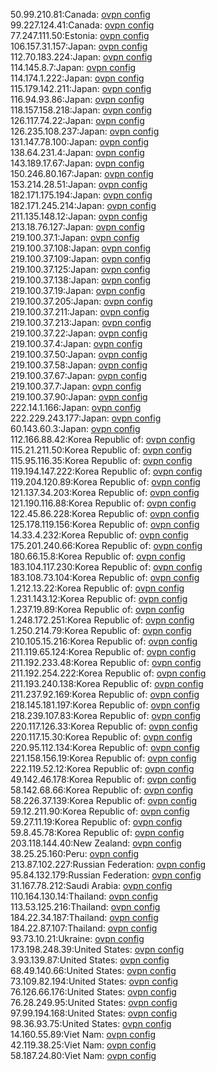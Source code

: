 50.99.210.81:Canada: [ovpn config](vpn/50_99_210_81.ovpn)  
99.227.124.41:Canada: [ovpn config](vpn/99_227_124_41.ovpn)  
77.247.111.50:Estonia: [ovpn config](vpn/77_247_111_50.ovpn)  
106.157.31.157:Japan: [ovpn config](vpn/106_157_31_157.ovpn)  
112.70.183.224:Japan: [ovpn config](vpn/112_70_183_224.ovpn)  
114.145.8.7:Japan: [ovpn config](vpn/114_145_8_7.ovpn)  
114.174.1.222:Japan: [ovpn config](vpn/114_174_1_222.ovpn)  
115.179.142.211:Japan: [ovpn config](vpn/115_179_142_211.ovpn)  
116.94.93.86:Japan: [ovpn config](vpn/116_94_93_86.ovpn)  
118.157.158.218:Japan: [ovpn config](vpn/118_157_158_218.ovpn)  
126.117.74.22:Japan: [ovpn config](vpn/126_117_74_22.ovpn)  
126.235.108.237:Japan: [ovpn config](vpn/126_235_108_237.ovpn)  
131.147.78.100:Japan: [ovpn config](vpn/131_147_78_100.ovpn)  
138.64.231.4:Japan: [ovpn config](vpn/138_64_231_4.ovpn)  
143.189.17.67:Japan: [ovpn config](vpn/143_189_17_67.ovpn)  
150.246.80.167:Japan: [ovpn config](vpn/150_246_80_167.ovpn)  
153.214.28.51:Japan: [ovpn config](vpn/153_214_28_51.ovpn)  
182.171.175.194:Japan: [ovpn config](vpn/182_171_175_194.ovpn)  
182.171.245.214:Japan: [ovpn config](vpn/182_171_245_214.ovpn)  
211.135.148.12:Japan: [ovpn config](vpn/211_135_148_12.ovpn)  
213.18.76.127:Japan: [ovpn config](vpn/213_18_76_127.ovpn)  
219.100.37.1:Japan: [ovpn config](vpn/219_100_37_1.ovpn)  
219.100.37.108:Japan: [ovpn config](vpn/219_100_37_108.ovpn)  
219.100.37.109:Japan: [ovpn config](vpn/219_100_37_109.ovpn)  
219.100.37.125:Japan: [ovpn config](vpn/219_100_37_125.ovpn)  
219.100.37.138:Japan: [ovpn config](vpn/219_100_37_138.ovpn)  
219.100.37.19:Japan: [ovpn config](vpn/219_100_37_19.ovpn)  
219.100.37.205:Japan: [ovpn config](vpn/219_100_37_205.ovpn)  
219.100.37.211:Japan: [ovpn config](vpn/219_100_37_211.ovpn)  
219.100.37.213:Japan: [ovpn config](vpn/219_100_37_213.ovpn)  
219.100.37.22:Japan: [ovpn config](vpn/219_100_37_22.ovpn)  
219.100.37.4:Japan: [ovpn config](vpn/219_100_37_4.ovpn)  
219.100.37.50:Japan: [ovpn config](vpn/219_100_37_50.ovpn)  
219.100.37.58:Japan: [ovpn config](vpn/219_100_37_58.ovpn)  
219.100.37.67:Japan: [ovpn config](vpn/219_100_37_67.ovpn)  
219.100.37.7:Japan: [ovpn config](vpn/219_100_37_7.ovpn)  
219.100.37.90:Japan: [ovpn config](vpn/219_100_37_90.ovpn)  
222.14.1.166:Japan: [ovpn config](vpn/222_14_1_166.ovpn)  
222.229.243.177:Japan: [ovpn config](vpn/222_229_243_177.ovpn)  
60.143.60.3:Japan: [ovpn config](vpn/60_143_60_3.ovpn)  
112.166.88.42:Korea Republic of: [ovpn config](vpn/112_166_88_42.ovpn)  
115.21.211.50:Korea Republic of: [ovpn config](vpn/115_21_211_50.ovpn)  
115.95.116.35:Korea Republic of: [ovpn config](vpn/115_95_116_35.ovpn)  
119.194.147.222:Korea Republic of: [ovpn config](vpn/119_194_147_222.ovpn)  
119.204.120.89:Korea Republic of: [ovpn config](vpn/119_204_120_89.ovpn)  
121.137.34.203:Korea Republic of: [ovpn config](vpn/121_137_34_203.ovpn)  
121.190.116.88:Korea Republic of: [ovpn config](vpn/121_190_116_88.ovpn)  
122.45.86.228:Korea Republic of: [ovpn config](vpn/122_45_86_228.ovpn)  
125.178.119.156:Korea Republic of: [ovpn config](vpn/125_178_119_156.ovpn)  
14.33.4.232:Korea Republic of: [ovpn config](vpn/14_33_4_232.ovpn)  
175.201.240.66:Korea Republic of: [ovpn config](vpn/175_201_240_66.ovpn)  
180.66.15.8:Korea Republic of: [ovpn config](vpn/180_66_15_8.ovpn)  
183.104.117.230:Korea Republic of: [ovpn config](vpn/183_104_117_230.ovpn)  
183.108.73.104:Korea Republic of: [ovpn config](vpn/183_108_73_104.ovpn)  
1.212.13.22:Korea Republic of: [ovpn config](vpn/1_212_13_22.ovpn)  
1.231.143.12:Korea Republic of: [ovpn config](vpn/1_231_143_12.ovpn)  
1.237.19.89:Korea Republic of: [ovpn config](vpn/1_237_19_89.ovpn)  
1.248.172.251:Korea Republic of: [ovpn config](vpn/1_248_172_251.ovpn)  
1.250.214.79:Korea Republic of: [ovpn config](vpn/1_250_214_79.ovpn)  
210.105.15.216:Korea Republic of: [ovpn config](vpn/210_105_15_216.ovpn)  
211.119.65.124:Korea Republic of: [ovpn config](vpn/211_119_65_124.ovpn)  
211.192.233.48:Korea Republic of: [ovpn config](vpn/211_192_233_48.ovpn)  
211.192.254.222:Korea Republic of: [ovpn config](vpn/211_192_254_222.ovpn)  
211.193.240.138:Korea Republic of: [ovpn config](vpn/211_193_240_138.ovpn)  
211.237.92.169:Korea Republic of: [ovpn config](vpn/211_237_92_169.ovpn)  
218.145.181.197:Korea Republic of: [ovpn config](vpn/218_145_181_197.ovpn)  
218.239.107.83:Korea Republic of: [ovpn config](vpn/218_239_107_83.ovpn)  
220.117.126.33:Korea Republic of: [ovpn config](vpn/220_117_126_33.ovpn)  
220.117.15.30:Korea Republic of: [ovpn config](vpn/220_117_15_30.ovpn)  
220.95.112.134:Korea Republic of: [ovpn config](vpn/220_95_112_134.ovpn)  
221.158.156.19:Korea Republic of: [ovpn config](vpn/221_158_156_19.ovpn)  
222.119.52.12:Korea Republic of: [ovpn config](vpn/222_119_52_12.ovpn)  
49.142.46.178:Korea Republic of: [ovpn config](vpn/49_142_46_178.ovpn)  
58.142.68.66:Korea Republic of: [ovpn config](vpn/58_142_68_66.ovpn)  
58.226.37.139:Korea Republic of: [ovpn config](vpn/58_226_37_139.ovpn)  
59.12.211.90:Korea Republic of: [ovpn config](vpn/59_12_211_90.ovpn)  
59.27.11.19:Korea Republic of: [ovpn config](vpn/59_27_11_19.ovpn)  
59.8.45.78:Korea Republic of: [ovpn config](vpn/59_8_45_78.ovpn)  
203.118.144.40:New Zealand: [ovpn config](vpn/203_118_144_40.ovpn)  
38.25.25.160:Peru: [ovpn config](vpn/38_25_25_160.ovpn)  
213.87.102.227:Russian Federation: [ovpn config](vpn/213_87_102_227.ovpn)  
95.84.132.179:Russian Federation: [ovpn config](vpn/95_84_132_179.ovpn)  
31.167.78.212:Saudi Arabia: [ovpn config](vpn/31_167_78_212.ovpn)  
110.164.130.14:Thailand: [ovpn config](vpn/110_164_130_14.ovpn)  
113.53.125.216:Thailand: [ovpn config](vpn/113_53_125_216.ovpn)  
184.22.34.187:Thailand: [ovpn config](vpn/184_22_34_187.ovpn)  
184.22.87.107:Thailand: [ovpn config](vpn/184_22_87_107.ovpn)  
93.73.10.21:Ukraine: [ovpn config](vpn/93_73_10_21.ovpn)  
173.198.248.39:United States: [ovpn config](vpn/173_198_248_39.ovpn)  
3.93.139.87:United States: [ovpn config](vpn/3_93_139_87.ovpn)  
68.49.140.66:United States: [ovpn config](vpn/68_49_140_66.ovpn)  
73.109.82.194:United States: [ovpn config](vpn/73_109_82_194.ovpn)  
76.126.66.176:United States: [ovpn config](vpn/76_126_66_176.ovpn)  
76.28.249.95:United States: [ovpn config](vpn/76_28_249_95.ovpn)  
97.99.194.168:United States: [ovpn config](vpn/97_99_194_168.ovpn)  
98.36.93.75:United States: [ovpn config](vpn/98_36_93_75.ovpn)  
14.160.55.89:Viet Nam: [ovpn config](vpn/14_160_55_89.ovpn)  
42.119.38.25:Viet Nam: [ovpn config](vpn/42_119_38_25.ovpn)  
58.187.24.80:Viet Nam: [ovpn config](vpn/58_187_24_80.ovpn)  
